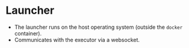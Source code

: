# Launcher

- The launcher runs on the host operating system (outside the `docker` container).
- Communicates with the executor via a websocket.